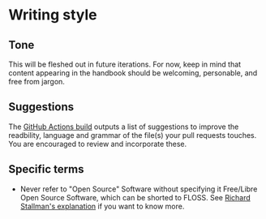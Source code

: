 # Writing style

## Tone

This will be fleshed out in future iterations. For now, keep in mind that content appearing in the handbook should be welcoming, personable, and free from jargon.

## Suggestions

The [GitHub Actions build](github-actions.md) outputs a list of suggestions to improve the readbility, language and grammar of the file(s) your pull requests touches. You are encouraged to review and incorporate these.

## Specific terms

- Never refer to "Open Source" Software without specifying it Free/Libre Open Source Software, which can be shorted to FLOSS. See [Richard Stallman's explanation](https://www.gnu.org/philosophy/floss-and-foss.en.html) if you want to know more.
